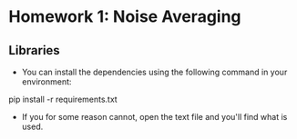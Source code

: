# Homework 1: Noise Averaging

## Libraries
- You can install the dependencies using the following command in your environment:

pip install -r requirements.txt

- If you for some reason cannot, open the text file and you'll find what is used.